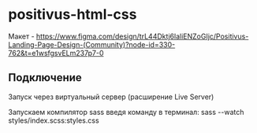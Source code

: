 # positivus-html-css
Макет - https://www.figma.com/design/trL44Dktj6laliENZoGIjc/Positivus-Landing-Page-Design-(Community)?node-id=330-762&t=e1wsfgsvELm237p7-0

## Подключение 

Запуск через виртуальный сервер (расширение Live Server) 

Запускаем компилятор sass введя команду в терминал:
sass --watch styles/index.scss:styles.css

